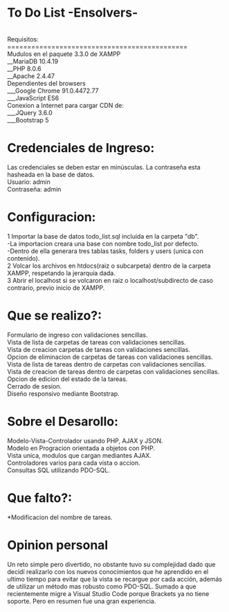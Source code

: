 # To Do List -Ensolvers-
<br />
Requisitos:
<br />
=============================================
<br />
Mudulos en el paquete 3.3.0 de XAMPP
<br />
__MariaDB 10.4.19
<br />
__PHP 8.0.6
<br />
__Apache 2.4.47
<br />
Dependientes del browsers
<br />
___Google Chrome 91.0.4472.77
<br />
___JavaScript ES6
<br />
Conexion a Internet para cargar CDN de:
<br />
___JQuery 3.6.0
  <br />
___Bootstrap 5    
  
Credenciales de Ingreso:
=============================================
Las credenciales se deben estar en minúsculas. La contraseña esta hasheada en la base de datos.
<br />
Usuario: admin
<br />
Contraseña: admin

Configuracion:
=============================================
1 Importar la base de datos todo_list.sql incluida en la carpeta "db".
<br />
  -La importacion creara una base con nombre todo_list por defecto. 
  <br />
  -Dentro de ella generara tres tablas tasks, folders y users (unica con contenido).
  <br />
2 Volcar los archivos en htdocs(raiz o subcarpeta) dentro de la carpeta XAMPP, respetando la jerarquia dada.
<br />
3 Abrir el localhost si se volcaron en raiz o localhost/subdirecto de caso contrario, previo inicio de XAMPP.
<br />

Que se realizo?:
=============================================
Formulario de ingreso con validaciones sencillas.
<br />
Vista de lista de carpetas de tareas con validaciones sencillas.
<br />
Vista de creacion carpetas de tareas con validaciones sencillas.
<br />
Opcion de eliminacion de carpetas de tareas con validaciones sencillas.
<br />
Vista de lista de tareas dentro de carpetas con validaciones sencillas.
<br />
Vista de creacion de tareas dentro de carpetas con validaciones sencillas.
<br />
Opcion de edicion del estado de la tareas.
<br />
Cerrado de sesion.
<br />
Diseño responsivo mediante Bootstrap.

Sobre el Desarollo:
=============================================
Modelo-Vista-Controlador usando PHP, AJAX y JSON.
<br />
Modelo en Progracion orientada a objetos con PHP.
<br />
Vista unica, modulos que cargan mediantes AJAX.
<br />
Controladores varios para cada vista o accion.
<br />
Consultas SQL utilizando PDO-SQL.

Que falto?:
=============================================
*Modificacion del nombre de tareas.

Opinion personal
=============================================
Un reto simple pero divertido, no obstante tuvo su complejidad dado que decidí realizarlo con los nuevos conocimientos que he aprendido en el ultimo tiempo para evitar que la vista se recargue por cada acción, además de utilizar un método mas robusto como PDO-SQL. Sumado a que recientemente migre a Visual Studio Code porque Brackets ya no tiene soporte. Pero en resumen fue una gran experiencia.
